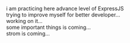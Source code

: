 i am practicing here advance level of ExpressJS </br>
trying to improve myself for better developer... </br>
working on it... </br>
some important things is coming...</br>
strom is coming...
